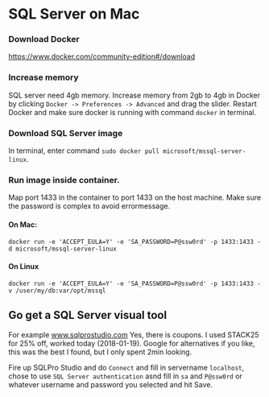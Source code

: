 # SQL Server on Mac

### Download Docker
https://www.docker.com/community-edition#/download

### Increase memory
SQL server need 4gb memory. Increase memory from 2gb to 4gb in Docker by clicking `Docker -> Preferences -> Advanced` and drag the slider.
Restart Docker and make sure docker is running with command `docker` in terminal.

### Download SQL Server image
In terminal, enter command `sudo docker pull microsoft/mssql-server-linux`.

### Run image inside container.
Map port 1433 in the container to port 1433 on the host machine.
Make sure the password is complex to avoid errormessage.
#### On Mac:
`docker run -e 'ACCEPT_EULA=Y' -e 'SA_PASSWORD=P@ssw0rd' -p 1433:1433 -d microsoft/mssql-server-linux`
#### On Linux
`docker run -e 'ACCEPT_EULA=Y' -e 'SA_PASSWORD=P@ssw0rd' -p 1433:1433 -v /user/my/db:var/opt/mssql`

## Go get a SQL Server visual tool
For example www.sqlprostudio.com
Yes, there is coupons. I used STACK25 for 25% off, worked today (2018-01-19). Google for alternatives if you like, this was the best I found, but I only spent 2min looking.

Fire up SQLPro Studio and do `Connect` and fill in servername `localhost`, chose to use `SQL Server authentication` asnd fill in `sa` and `P@ssw0rd` or whatever username and password you selected and hit Save.
